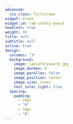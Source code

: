 ```yaml
---
advanced:
  css_class: fullscreen
widget: blank
widget_id: lab-safety-award
headless: true
weight: 30
title: null
subtitle: null
active: true
design:
  columns: "3"
  background:
    image: labsafetyaward.jpg
    image_darken: 0
    image_parallax: false
    image_position: center
    image_size: cover
    text_color_light: true
  spacing:
    padding:
      - 20px
      - "0"
      - 20px
      - "0"
---
```

